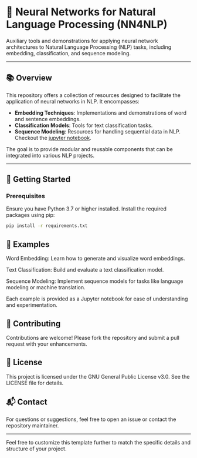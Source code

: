 # 🧠 Neural Networks for Natural Language Processing (NN4NLP)

Auxiliary tools and demonstrations for applying neural network architectures to Natural Language Processing (NLP) tasks, including embedding, classification, and sequence modeling.

---

## 📚 Overview

This repository offers a collection of resources designed to facilitate the application of neural networks in NLP. It encompasses:

- **Embedding Techniques**: Implementations and demonstrations of word and sentence embeddings.
- **Classification Models**: Tools for text classification tasks.
- **Sequence Modeling**: Resources for handling sequential data in NLP. Checkout the [jupyter notebook](https://github.com/EAndrade-Lotero/NN4NLP/blob/main/notebooks/FNN_as_LMs.ipynb).

The goal is to provide modular and reusable components that can be integrated into various NLP projects.

---

## 🚀 Getting Started

### Prerequisites

Ensure you have Python 3.7 or higher installed. Install the required packages using pip:

```bash
pip install -r requirements.txt
```

## 🧪 Examples

Word Embedding: Learn how to generate and visualize word embeddings.

Text Classification: Build and evaluate a text classification model.

Sequence Modeling: Implement sequence models for tasks like language modeling or machine translation.

Each example is provided as a Jupyter notebook for ease of understanding and experimentation.

## 🤝 Contributing
Contributions are welcome! Please fork the repository and submit a pull request with your enhancements.

## 📄 License
This project is licensed under the GNU General Public License v3.0. See the LICENSE file for details.

## 📬 Contact
For questions or suggestions, feel free to open an issue or contact the repository maintainer.

---

Feel free to customize this template further to match the specific details and structure of your project.
